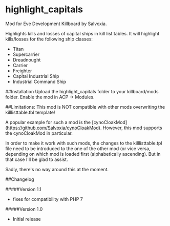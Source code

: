 # highlight_capitals
Mod for Eve Development Killboard by Salvoxia.

Highlights kills and losses of capital ships in kill list tables.
It will highlight kills/losses for the following ship classes:

* Titan
* Supercarrier
* Dreadnought
* Carrier
* Freighter
* Capital Industrial Ship
* Industrial Command Ship

##Installation
Upload the highlight_capitals folder to your killboard/mods folder. Enable the mod in ACP -> Modules.

##Limitations:
This mod is NOT compatible with other mods overwriting the killlisttable.tbl template!

A popular example for such a mod is the [cynoCloakMod] (https://github.com/Salvoxia/cynoCloakMod). However, this mod supports the cynoCloakMod in particular.

In order to make it work with such mods, the changes to the killlisttable.tpl file need to be introduced to the one of the other mod (or vice versa, depending on which mod is loaded first (alphabetically ascending). But in that case I'll be glad to assist. 

Sadly, there's no way around this at the moment.

##Changelog

#####Version 1.1
* fixes for compatibility with PHP 7

#####Version 1.0
* Initial release